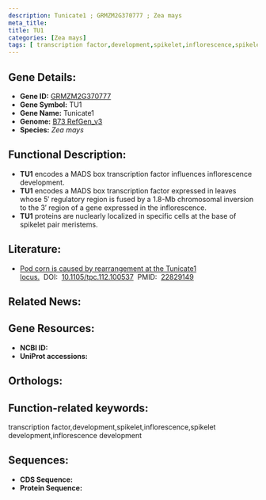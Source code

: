 ```yaml
---
description: Tunicate1 ; GRMZM2G370777 ; Zea mays
meta_title:
title: TU1
categories: [Zea mays]
tags: [ transcription factor,development,spikelet,inflorescence,spikelet development,inflorescence development ]
---
```


## Gene Details:
- **Gene ID:**	[GRMZM2G370777]()
- **Gene Symbol:** TU1
- **Gene Name:** Tunicate1
- **Genome:** [B73 RefGen_v3]()
- **Species:** *Zea mays*

## Functional Description:
   - **TU1** encodes a MADS box transcription factor influences inflorescence development.
   - **TU1** encodes a MADS box transcription factor expressed in leaves whose 5′ regulatory region is fused by a 1.8-Mb chromosomal inversion to the 3′ region of a gene expressed in the inflorescence.
   - **TU1** proteins are nuclearly localized in specific cells at the base of spikelet pair meristems.

## Literature:
   - [Pod corn is caused by rearrangement at the Tunicate1 locus.]( https://academic.oup.com/plcell/article/24/7/2733/6100853?login=true)&nbsp;&nbsp;DOI:&nbsp;&nbsp;[10.1105/tpc.112.100537](https://academic.oup.com/plcell/article/24/7/2733/6100853?login=true)&nbsp;&nbsp;PMID:&nbsp;&nbsp;[22829149](https://pubmed.ncbi.nlm.nih.gov/22829149/)

## Related News:

## Gene Resources:
- **NCBI ID:** [](https://www.ncbi.nlm.nih.gov/gene/?term=)
- **UniProt accessions:** [](https://www.uniprot.org/uniprotkb//entry)

## Orthologs:

## Function-related keywords:
transcription factor,development,spikelet,inflorescence,spikelet development,inflorescence development

## Sequences:
- **CDS Sequence:**
- **Protein Sequence:**

